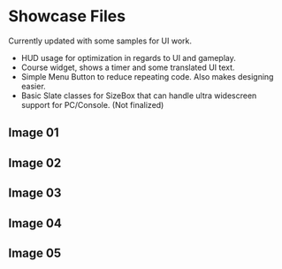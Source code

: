 # Showcase Files

Currently updated with some samples for UI work.
* HUD usage for optimization in regards to UI and gameplay.
* Course widget, shows a timer and some translated UI text.
* Simple Menu Button to reduce repeating code. Also makes designing easier.
* Basic Slate classes for SizeBox that can handle ultra widescreen support for PC/Console. (Not finalized)



## Image 01

## Image 02

## Image 03

## Image 04

## Image 05

